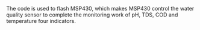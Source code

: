 The code is used to flash MSP430, which makes MSP430 control the water quality sensor to complete the monitoring work of pH, TDS, COD and temperature four indicators.
